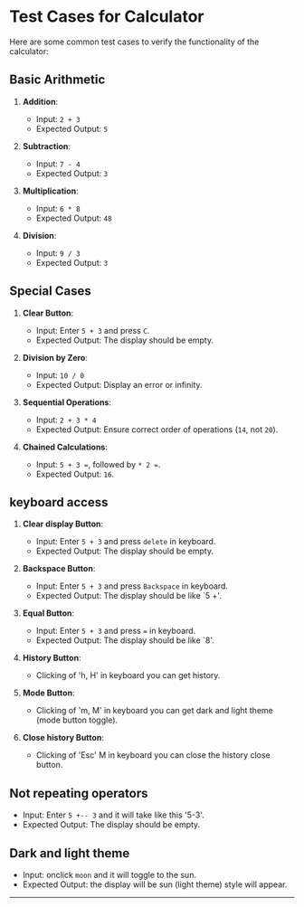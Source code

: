 
# Test Cases for Calculator

Here are some common test cases to verify the functionality of the calculator:

## Basic Arithmetic

1. **Addition**:
   - Input: `2 + 3`
   - Expected Output: `5`

2. **Subtraction**:
   - Input: `7 - 4`
   - Expected Output: `3`

3. **Multiplication**:
   - Input: `6 * 8`
   - Expected Output: `48`

4. **Division**:
   - Input: `9 / 3`
   - Expected Output: `3`

## Special Cases

1. **Clear Button**:
   - Input: Enter `5 + 3` and press `C`.
   - Expected Output: The display should be empty.

2. **Division by Zero**:
   - Input: `10 / 0`
   - Expected Output: Display an error or infinity.

3. **Sequential Operations**:
   - Input: `2 + 3 * 4`
   - Expected Output: Ensure correct order of operations (`14`, not `20`).

4. **Chained Calculations**:
   - Input: `5 + 3 =`, followed by `* 2 =`.
   - Expected Output: `16`.

## keyboard access
1. **Clear display Button**:
   - Input: Enter `5 + 3` and press `delete` in keyboard.
   - Expected Output: The display should be empty.

2. **Backspace Button**:
   - Input: Enter `5 + 3` and press `Backspace` in keyboard.
   - Expected Output: The display should be like `5 +'.

3. **Equal Button**:
   - Input: Enter `5 + 3` and press `=` in keyboard.
   - Expected Output: The display should be like `8'.

4. **History Button**:
   - Clicking of 'h, H' in keyboard you can get history.

5. **Mode Button**:
   - Clicking of 'm, M' in keyboard you can get dark and light theme (mode button toggle).
   
5. **Close history Button**:
   - Clicking of 'Esc' M in keyboard you can close the history close button.

## Not repeating operators
   - Input: Enter `5 +-- 3` and it will take like this '5-3'.
   - Expected Output: The display should be empty.

## Dark and light theme
   - Input: onclick `moon` and it will toggle to the sun.
   - Expected Output: the display will be sun (light theme) style will appear.
---


